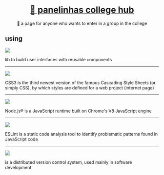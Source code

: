 

<h1 align="center">
    <a href=https://panelinha-colegio-atualizado.vercel.app/>🔗 panelinhas college hub</a>
</h1>
<p align="center">🚀 a page for anyone who wants to enter in a group in the college</p>

<h2>using</h2>
<img src="https://img.shields.io/badge/reactJS-using-green"/> <p align="left">lib to build user interfaces with reusable components</p>
<hr>
<img src="https://img.shields.io/badge/css3-using-green"/> <p align="left">CSS3 is the third newest version of the famous Cascading Style Sheets (or simply CSS), by which styles are defined for a web project (internet page)</p>
<hr>
<img src="https://img.shields.io/badge/node-using-green"/><p align="left">Node.js® is a JavaScript runtime built on Chrome's V8 JavaScript engine</p>
<hr>
<img src="https://img.shields.io/badge/eslint-using-green"/> <p align="left">ESLint is a static code analysis tool to identify problematic patterns found in JavaScript code</p>
<hr>
<img src="https://img.shields.io/badge/git-using-green"/> <p align="left">is a distributed version control system, used mainly in software development</p>
  
